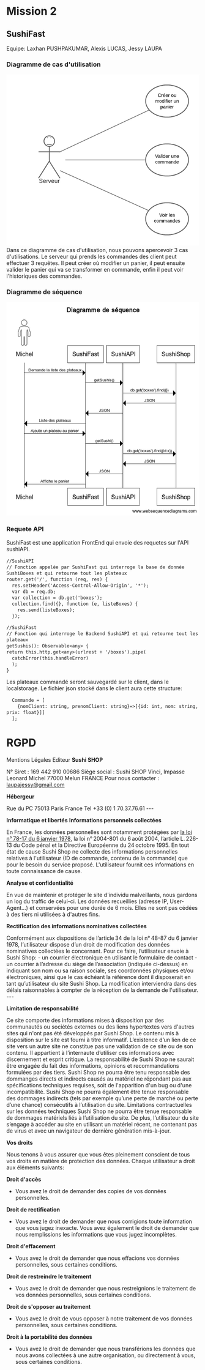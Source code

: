 # Mission 2
## SushiFast
Equipe: Laxhan PUSHPAKUMAR, Alexis LUCAS, Jessy LAUPA

### Diagramme de cas d'utilisation
![](src/img/diagramme_utilisation.png)
Dans ce diagramme de cas d'utilisation, nous pouvons apercevoir 3 cas d'utilisations. Le serveur qui prends les commandes des client peut effectuer 3 requêtes. Il peut créer où modifier un panier, il peut ensuite valider le panier qui va se transformer en commande, enfin il peut voir l'historiques des commandes.


### Diagramme de séquence
![](src/img/sequence_diagramme.png)


### Requete API
SushiFast est une application FrontEnd qui envoie des requetes sur l'API sushiAPI.

```
//SushiAPI
// Fonction appelée par SushiFast qui interroge la base de donnée SushiBoxes et qui retourne tout les plateaux
router.get('/', function (req, res) {
  res.setHeader('Access-Control-Allow-Origin', '*');
  var db = req.db;
  var collection = db.get('boxes');
  collection.find({}, function (e, listeBoxes) {
    res.send(listeBoxes);
  });
```

```
//SushiFast
// Fonction qui interroge le Backend SushiAPI et qui retourne tout les plateaux
getSushis(): Observable<any> {
return this.http.get<any>(urlrest + '/boxes').pipe(
  catchError(this.handleError)
  );
}
```


Les plateaux commandé seront sauvegardé sur le client, dans le localstorage. Le fichier json stocké dans le client aura cette structure: 
```
  Commande = [
    {nomClient: string, prenomClient: string}=>[{id: int, nom: string, prix: float}]]
  ];
```




# RGPD
Mentions Légales
Editeur
**Sushi SHOP**

N° Siret : 169 442 910 00686 Siège social : Sushi SHOP Vinci, Impasse Leonard Michel 77000 Melun FRANCE Pour nous contacter : [laupajessy@gmail.com](mailto:laupajessy@gmail.com)

**Hébergeur**

Rue du PC 75013 Paris France Tel +33 (0) 1 70.37.76.61 ---

**Informatique et libertés**
**Informations personnels collectées**

En France, les données personnelles sont notamment protégées par [la loi n° 78-17 du 6 janvier 1978](https://legifrance.gouv.fr/affichTexte.do?cidTexte=JORFTEXT000000886460), la loi n° 2004-801 du 6 août 2004, l’article L. 226-13 du Code pénal et la Directive Européenne du 24 octobre 1995. En tout état de cause Sushi Shop ne collecte des informations personnelles relatives à l'utilisateur (ID de commande, contenu de la commande) que pour le besoin du service proposé. L'utilisateur fournit ces informations en toute connaissance de cause.

**Analyse et confidentialité**

En vue de maintenir et protéger le site d'individu malveillants, nous gardons un log du traffic de celui-ci. Les données recueillies (adresse IP, User-Agent...) et conservées pour une durée de 6 mois. Elles ne sont pas cédées à des tiers ni utilisées à d'autres fins.

**Rectification des informations nominatives collectées**

Conformément aux dispositions de l’article 34 de la loi n° 48-87 du 6 janvier 1978, l’utilisateur dispose d’un droit de modification des données nominatives collectées le concernant. Pour ce faire, l’utilisateur envoie à Sushi Shop: - un courrier électronique en utilisant le formulaire de contact - un courrier à l’adresse du siège de l’association (indiquée ci-dessus) en indiquant son nom ou sa raison sociale, ses coordonnées physiques et/ou électroniques, ainsi que le cas échéant la référence dont il disposerait en tant qu’utilisateur du site Sushi Shop. La modification interviendra dans des délais raisonnables à compter de la réception de la demande de l'utilisateur. ---

**Limitation de responsabilité**

Ce site comporte des informations mises à disposition par des communautés ou sociétés externes ou des liens hypertextes vers d'autres sites qui n'ont pas été développés par Sushi Shop. Le contenu mis à disposition sur le site est fourni à titre informatif. L’existence d’un lien de ce site vers un autre site ne constitue pas une validation de ce site ou de son contenu. Il appartient à l’internaute d’utiliser ces informations avec discernement et esprit critique. La responsabilité de Sushi Shop ne saurait être engagée du fait des informations, opinions et recommandations formulées par des tiers. Sushi Shop ne pourra être tenu responsable des dommanges directs et indirects causés au matériel ne répondant pas aux spécifications techniques requises, soit de l'apparition d'un bug ou d'une incompatibilité. Sushi Shop ne pourra également être tenue responsable des dommages indirects (tels par exemple qu’une perte de marché ou perte d’une chance) consécutifs à l’utilisation du site.
Limitations contractuelles sur les données techniques
Sushi Shop ne pourra être tenue responsable de dommages matériels liés à l’utilisation du site. De plus, l’utilisateur du site s’engage à accéder au site en utilisant un matériel récent, ne contenant pas de virus et avec un navigateur de dernière génération mis-à-jour.

**Vos droits**

Nous tenons à vous assurer que vous êtes pleinement conscient de tous vos droits en matière de protection des données. Chaque utilisateur a droit aux éléments suivants:

**Droit d'accès**
- Vous avez le droit de demander des copies de vos données personnelles.

**Droit de rectification**
- Vous avez le droit de demander que nous corrigions toute information que vous jugez inexacte. Vous avez également le droit de demander que nous remplissions les informations que vous jugez incomplètes.

**Droit d'effacement**
- Vous avez le droit de demander que nous effacions vos données personnelles, sous certaines conditions.

**Droit de restreindre le traitement**
- Vous avez le droit de demander que nous restreignions le traitement de vos données personnelles, sous certaines conditions.

**Droit de s'opposer au traitement**
- Vous avez le droit de vous opposer à notre traitement de vos données personnelles, sous certaines conditions.

**Droit à la portabilité des données**
- Vous avez le droit de demander que nous transférions les données que nous avons collectées à une autre organisation, ou directement à vous, sous certaines conditions.